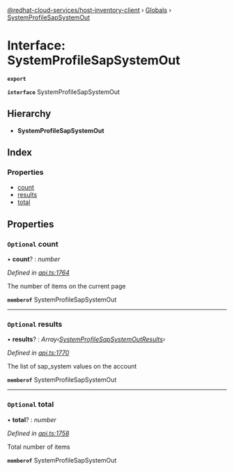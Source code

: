 [@redhat-cloud-services/host-inventory-client](../README.md) › [Globals](../globals.md) › [SystemProfileSapSystemOut](systemprofilesapsystemout.md)

# Interface: SystemProfileSapSystemOut

**`export`** 

**`interface`** SystemProfileSapSystemOut

## Hierarchy

* **SystemProfileSapSystemOut**

## Index

### Properties

* [count](systemprofilesapsystemout.md#optional-count)
* [results](systemprofilesapsystemout.md#optional-results)
* [total](systemprofilesapsystemout.md#optional-total)

## Properties

### `Optional` count

• **count**? : *number*

*Defined in [api.ts:1764](https://github.com/RedHatInsights/javascript-clients.gi/blob/master/packages/host-inventory/api.ts#L1764)*

The number of items on the current page

**`memberof`** SystemProfileSapSystemOut

___

### `Optional` results

• **results**? : *Array‹[SystemProfileSapSystemOutResults](systemprofilesapsystemoutresults.md)›*

*Defined in [api.ts:1770](https://github.com/RedHatInsights/javascript-clients.gi/blob/master/packages/host-inventory/api.ts#L1770)*

The list of sap_system values on the account

**`memberof`** SystemProfileSapSystemOut

___

### `Optional` total

• **total**? : *number*

*Defined in [api.ts:1758](https://github.com/RedHatInsights/javascript-clients.gi/blob/master/packages/host-inventory/api.ts#L1758)*

Total number of items

**`memberof`** SystemProfileSapSystemOut
